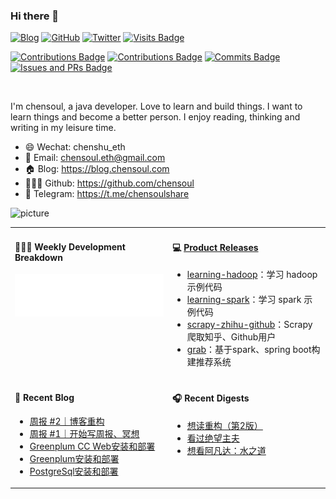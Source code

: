 ### Hi there 👋

[![Blog](https://img.shields.io/badge/Blog-chensoul-9cf?style=flat-square)](https://blog.chensoul.com)
[![GitHub](https://img.shields.io/github/followers/chensoul?logo=github&style=flat-square)](https://github.com/chensoul)
[![Twitter](https://img.shields.io/twitter/follow/chensoul_eth?logo=twitter&style=flat-square)](https://twitter.com/chensoul_eth)
[![Visits Badge](https://badges.strrl.dev/visits/chensoul/chensoul?style=flat-square)](https://github.com/chensoul)

[![Contributions Badge](https://badges.strrl.dev/contributions/all/chensoul?style=flat-square)](https://github.com/chensoul)
[![Contributions Badge](https://badges.strrl.dev/contributions/weekly/chensoul?style=flat-square)](https://github.com/chensoul)
[![Commits Badge](https://badges.strrl.dev/commits/weekly/chensoul?style=flat-square)](https://github.com/chensoul)
[![Issues and PRs Badge](https://badges.strrl.dev/issues-and-prs/weekly/chensoul?style=flat-square)](https://github.com/chensoul)

<br />

I'm chensoul, a java developer. Love to learn and build things. I want to learn things and become a better person. I
enjoy reading, thinking and writing in my leisure time.

- 😄 Wechat: chenshu_eth
- 📧 Email: chensoul.eth@gmail.com
- 🏠 Blog: https://blog.chensoul.com
- 👨🏻‍💻 Github: https://github.com/chensoul
- 💼 Telegram: https://t.me/chensoulshare

![picture](https://chensoul.oss-cn-hangzhou.aliyuncs.com/images/dino.gif)


<table style="width: auto">
<tr>
<td valign="top" width="50%">

#### 👨🏻‍💻 Weekly Development Breakdown

![light](https://raw.githubusercontent.com/chensoul/chensoul/main/images/wakatime_weekly_language_stats.svg#gh-light-mode-only)

</td>

<td valign="top" width="50%">

#### 💻 <a href="https://github.com/chensoul/chensoul/blob/main/releases.md" target="_blank">Product Releases</a>

<!-- recent_releases starts -->
* <a href=https://github.com/chensoul/learning-hadoop/releases/tag/v0.0.1 target='_blank'>learning-hadoop</a>：学习 hadoop 示例代码
* <a href=https://github.com/chensoul/learning-spark/releases/tag/v0.0.1 target='_blank'>learning-spark</a>：学习 spark 示例代码
* <a href=https://github.com/chensoul/scrapy-zhihu-github/releases/tag/v0.0.1 target='_blank'>scrapy-zhihu-github</a>：Scrapy爬取知乎、Github用户
* <a href=https://github.com/chensoul/grab/releases/tag/v0.0.1 target='_blank'>grab</a>：基于spark、spring boot构建推荐系统
<!-- recent_releases ends -->

</td>
</tr>

<tr>
<td valign="top" width="50%">

#### 📰 Recent Blog

<!-- blog starts -->
* <a href=https://blog.chensoul.com/posts/2023/01/15/weekly_review_2/ target='_blank'>周报 #2｜博客重构</a>
* <a href=https://blog.chensoul.com/posts/2023/01/08/weekly_review_1/ target='_blank'>周报 #1｜开始写周报、冥想</a>
* <a href=https://blog.chensoul.com/posts/2022/08/19/greenplum-cc-web-install-deploy/ target='_blank'>Greenplum CC Web安装和部署</a>
* <a href=https://blog.chensoul.com/posts/2022/08/19/greenplum-install-deploy/ target='_blank'>Greenplum安装和部署</a>
* <a href=https://blog.chensoul.com/posts/2022/08/19/postgresql-install-deploy/ target='_blank'>PostgreSql安装和部署</a>
<!-- blog ends -->

</td>

<td valign="top" width="50%">

#### 🎧 Recent Digests

<!-- douban starts -->
* <a href='https://book.douban.com/subject/30468597/' target='_blank'>想读重构（第2版）</a>
* <a href='http://movie.douban.com/subject/35891542/' target='_blank'>看过绝望主夫</a>
* <a href='http://movie.douban.com/subject/4811774/' target='_blank'>想看阿凡达：水之道</a>
<!-- douban ends -->

</td>
</tr>

</table>